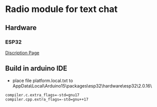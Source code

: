 # Radio module for text chat

## Hardware

### ESP32

[Discription Page](https://docs.espressif.com/projects/esp-idf/en/stable/esp32/hw-reference/esp32/get-started-devkitc.html)

## Build in arduino IDE

- place file platform.local.txt
to AppData\Local\Arduino15\packages\esp32\hardware\esp32\2.0.16\
```
compiler.c.extra_flags=-std=gnu17
compiler.cpp.extra_flags=-std=gnu++17
```